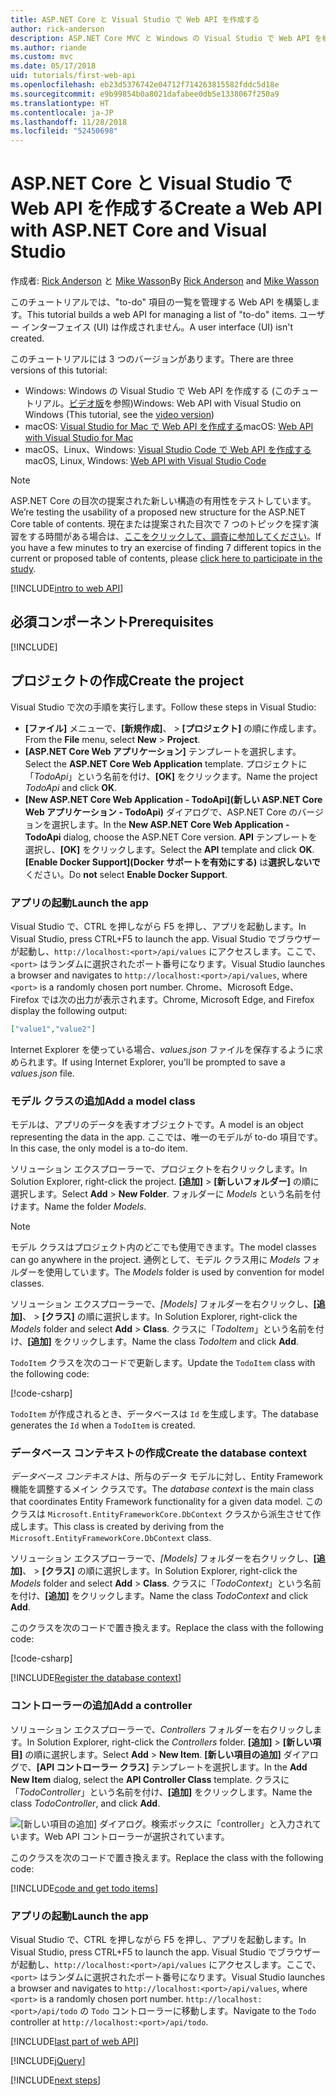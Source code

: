 ```yaml
---
title: ASP.NET Core と Visual Studio で Web API を作成する
author: rick-anderson
description: ASP.NET Core MVC と Windows の Visual Studio で Web API を構築する
ms.author: riande
ms.custom: mvc
ms.date: 05/17/2018
uid: tutorials/first-web-api
ms.openlocfilehash: eb23d5376742e04712f714263815582fddc5d18e
ms.sourcegitcommit: e9b99854b0a8021dafabee0db5e1338067f250a9
ms.translationtype: HT
ms.contentlocale: ja-JP
ms.lasthandoff: 11/28/2018
ms.locfileid: "52450698"
---
```

# <a name="create-a-web-api-with-aspnet-core-and-visual-studio"></a><span data-ttu-id="800d1-103">ASP.NET Core と Visual Studio で Web API を作成する</span><span class="sxs-lookup"><span data-stu-id="800d1-103">Create a Web API with ASP.NET Core and Visual Studio</span></span>

<span data-ttu-id="800d1-104">作成者: [Rick Anderson](https://twitter.com/RickAndMSFT) と [Mike Wasson](https://github.com/mikewasson)</span><span class="sxs-lookup"><span data-stu-id="800d1-104">By [Rick Anderson](https://twitter.com/RickAndMSFT) and [Mike Wasson](https://github.com/mikewasson)</span></span>

<span data-ttu-id="800d1-105">このチュートリアルでは、"to-do" 項目の一覧を管理する Web API を構築します。</span><span class="sxs-lookup"><span data-stu-id="800d1-105">This tutorial builds a web API for managing a list of "to-do" items.</span></span> <span data-ttu-id="800d1-106">ユーザー インターフェイス (UI) は作成されません。</span><span class="sxs-lookup"><span data-stu-id="800d1-106">A user interface (UI) isn't created.</span></span>

<span data-ttu-id="800d1-107">このチュートリアルには 3 つのバージョンがあります。</span><span class="sxs-lookup"><span data-stu-id="800d1-107">There are three versions of this tutorial:</span></span>

* <span data-ttu-id="800d1-108">Windows: Windows の Visual Studio で Web API を作成する (このチュートリアル。[ビデオ版](https://www.youtube.com/watch?v=TTkhEyGBfAk)を参照)</span><span class="sxs-lookup"><span data-stu-id="800d1-108">Windows: Web API with Visual Studio on Windows (This tutorial, see the [video version](https://www.youtube.com/watch?v=TTkhEyGBfAk))</span></span>
* <span data-ttu-id="800d1-109">macOS: [Visual Studio for Mac で Web API を作成する](xref:tutorials/first-web-api-mac)</span><span class="sxs-lookup"><span data-stu-id="800d1-109">macOS: [Web API with Visual Studio for Mac](xref:tutorials/first-web-api-mac)</span></span>
* <span data-ttu-id="800d1-110">macOS、Linux、Windows: [Visual Studio Code で Web API を作成する](xref:tutorials/web-api-vsc)</span><span class="sxs-lookup"><span data-stu-id="800d1-110">macOS, Linux, Windows: [Web API with Visual Studio Code](xref:tutorials/web-api-vsc)</span></span>

<!-- WARNING: The code AND images in this doc are used by uid: tutorials/web-api-vsc, tutorials/first-web-api-mac and tutorials/first-web-api. If you change any code/images in this tutorial, update uid: tutorials/web-api-vsc -->

> [!NOTE]
> <span data-ttu-id="800d1-111">ASP.NET Core の目次の提案された新しい構造の有用性をテストしています。</span><span class="sxs-lookup"><span data-stu-id="800d1-111">We’re testing the usability of a proposed new structure for the ASP.NET Core table of contents.</span></span>  <span data-ttu-id="800d1-112">現在または提案された目次で 7 つのトピックを探す演習をする時間がある場合は、[ここをクリックして、調査に参加してください](https://dpk4xbh5.optimalworkshop.com/treejack/rps16hd5)。</span><span class="sxs-lookup"><span data-stu-id="800d1-112">If you have a few minutes to try an exercise of finding 7 different topics in the current or proposed table of contents, please [click here to participate in the study](https://dpk4xbh5.optimalworkshop.com/treejack/rps16hd5).</span></span>

[!INCLUDE[intro to web API](../includes/webApi/intro.md)]

## <a name="prerequisites"></a><span data-ttu-id="800d1-113">必須コンポーネント</span><span class="sxs-lookup"><span data-stu-id="800d1-113">Prerequisites</span></span>

[!INCLUDE[](~/includes/net-core-prereqs-windows.md)]

## <a name="create-the-project"></a><span data-ttu-id="800d1-114">プロジェクトの作成</span><span class="sxs-lookup"><span data-stu-id="800d1-114">Create the project</span></span>

<span data-ttu-id="800d1-115">Visual Studio で次の手順を実行します。</span><span class="sxs-lookup"><span data-stu-id="800d1-115">Follow these steps in Visual Studio:</span></span>

* <span data-ttu-id="800d1-116">**[ファイル]** メニューで、**[新規作成]**、 > **[プロジェクト]** の順に作成します。</span><span class="sxs-lookup"><span data-stu-id="800d1-116">From the **File** menu, select **New** > **Project**.</span></span>
* <span data-ttu-id="800d1-117">**[ASP.NET Core Web アプリケーション]** テンプレートを選択します。</span><span class="sxs-lookup"><span data-stu-id="800d1-117">Select the **ASP.NET Core Web Application** template.</span></span> <span data-ttu-id="800d1-118">プロジェクトに「*TodoApi*」という名前を付け、**[OK]** をクリックます。</span><span class="sxs-lookup"><span data-stu-id="800d1-118">Name the project *TodoApi* and click **OK**.</span></span>
* <span data-ttu-id="800d1-119">**[New ASP.NET Core Web Application - TodoApi]\(新しい ASP.NET Core Web アプリケーション - TodoApi\)** ダイアログで、ASP.NET Core のバージョンを選択します。</span><span class="sxs-lookup"><span data-stu-id="800d1-119">In the **New ASP.NET Core Web Application - TodoApi** dialog, choose the ASP.NET Core version.</span></span> <span data-ttu-id="800d1-120">**API** テンプレートを選択し、**[OK]** をクリックします。</span><span class="sxs-lookup"><span data-stu-id="800d1-120">Select the **API** template and click **OK**.</span></span> <span data-ttu-id="800d1-121">**[Enable Docker Support]\(Docker サポートを有効にする\)** は**選択しないで**ください。</span><span class="sxs-lookup"><span data-stu-id="800d1-121">Do **not** select **Enable Docker Support**.</span></span>

### <a name="launch-the-app"></a><span data-ttu-id="800d1-122">アプリの起動</span><span class="sxs-lookup"><span data-stu-id="800d1-122">Launch the app</span></span>

<span data-ttu-id="800d1-123">Visual Studio で、CTRL を押しながら F5 を押し、アプリを起動します。</span><span class="sxs-lookup"><span data-stu-id="800d1-123">In Visual Studio, press CTRL+F5 to launch the app.</span></span> <span data-ttu-id="800d1-124">Visual Studio でブラウザーが起動し、`http://localhost:<port>/api/values` にアクセスします。ここで、`<port>` はランダムに選択されたポート番号になります。</span><span class="sxs-lookup"><span data-stu-id="800d1-124">Visual Studio launches a browser and navigates to `http://localhost:<port>/api/values`, where `<port>` is a randomly chosen port number.</span></span> <span data-ttu-id="800d1-125">Chrome、Microsoft Edge、Firefox では次の出力が表示されます。</span><span class="sxs-lookup"><span data-stu-id="800d1-125">Chrome, Microsoft Edge, and Firefox display the following output:</span></span>

```json
["value1","value2"]
```

<span data-ttu-id="800d1-126">Internet Explorer を使っている場合、*values.json* ファイルを保存するように求められます。</span><span class="sxs-lookup"><span data-stu-id="800d1-126">If using Internet Explorer, you'll be prompted to save a *values.json* file.</span></span>

### <a name="add-a-model-class"></a><span data-ttu-id="800d1-127">モデル クラスの追加</span><span class="sxs-lookup"><span data-stu-id="800d1-127">Add a model class</span></span>

<span data-ttu-id="800d1-128">モデルは、アプリのデータを表すオブジェクトです。</span><span class="sxs-lookup"><span data-stu-id="800d1-128">A model is an object representing the data in the app.</span></span> <span data-ttu-id="800d1-129">ここでは、唯一のモデルが to-do 項目です。</span><span class="sxs-lookup"><span data-stu-id="800d1-129">In this case, the only model is a to-do item.</span></span>

<span data-ttu-id="800d1-130">ソリューション エクスプローラーで、プロジェクトを右クリックします。</span><span class="sxs-lookup"><span data-stu-id="800d1-130">In Solution Explorer, right-click the project.</span></span> <span data-ttu-id="800d1-131">**[追加]** > **[新しいフォルダー]** の順に選択します。</span><span class="sxs-lookup"><span data-stu-id="800d1-131">Select **Add** > **New Folder**.</span></span> <span data-ttu-id="800d1-132">フォルダーに *Models* という名前を付けます。</span><span class="sxs-lookup"><span data-stu-id="800d1-132">Name the folder *Models*.</span></span>

> [!NOTE]
> <span data-ttu-id="800d1-133">モデル クラスはプロジェクト内のどこでも使用できます。</span><span class="sxs-lookup"><span data-stu-id="800d1-133">The model classes can go anywhere in the project.</span></span> <span data-ttu-id="800d1-134">通例として、モデル クラス用に *Models* フォルダーを使用しています。</span><span class="sxs-lookup"><span data-stu-id="800d1-134">The *Models* folder is used by convention for model classes.</span></span>

<span data-ttu-id="800d1-135">ソリューション エクスプローラーで、*[Models]* フォルダーを右クリックし、**[追加]**、 > **[クラス]** の順に選択します。</span><span class="sxs-lookup"><span data-stu-id="800d1-135">In Solution Explorer, right-click the *Models* folder and select **Add** > **Class**.</span></span> <span data-ttu-id="800d1-136">クラスに「*TodoItem*」という名前を付け、**[追加]** をクリックします。</span><span class="sxs-lookup"><span data-stu-id="800d1-136">Name the class *TodoItem* and click **Add**.</span></span>

<span data-ttu-id="800d1-137">`TodoItem` クラスを次のコードで更新します。</span><span class="sxs-lookup"><span data-stu-id="800d1-137">Update the `TodoItem` class with the following code:</span></span>

[!code-csharp[](first-web-api/samples/2.0/TodoApi/Models/TodoItem.cs)]

<span data-ttu-id="800d1-138">`TodoItem` が作成されるとき、データベースは `Id` を生成します。</span><span class="sxs-lookup"><span data-stu-id="800d1-138">The database generates the `Id` when a `TodoItem` is created.</span></span>

### <a name="create-the-database-context"></a><span data-ttu-id="800d1-139">データベース コンテキストの作成</span><span class="sxs-lookup"><span data-stu-id="800d1-139">Create the database context</span></span>

<span data-ttu-id="800d1-140">*データベース コンテキスト*は、所与のデータ モデルに対し、Entity Framework 機能を調整するメイン クラスです。</span><span class="sxs-lookup"><span data-stu-id="800d1-140">The *database context* is the main class that coordinates Entity Framework functionality for a given data model.</span></span> <span data-ttu-id="800d1-141">このクラスは `Microsoft.EntityFrameworkCore.DbContext` クラスから派生させて作成します。</span><span class="sxs-lookup"><span data-stu-id="800d1-141">This class is created by deriving from the `Microsoft.EntityFrameworkCore.DbContext` class.</span></span>

<span data-ttu-id="800d1-142">ソリューション エクスプローラーで、*[Models]* フォルダーを右クリックし、**[追加]**、 > **[クラス]** の順に選択します。</span><span class="sxs-lookup"><span data-stu-id="800d1-142">In Solution Explorer, right-click the *Models* folder and select **Add** > **Class**.</span></span> <span data-ttu-id="800d1-143">クラスに「*TodoContext*」という名前を付け、**[追加]** をクリックします。</span><span class="sxs-lookup"><span data-stu-id="800d1-143">Name the class *TodoContext* and click **Add**.</span></span>

<span data-ttu-id="800d1-144">このクラスを次のコードで置き換えます。</span><span class="sxs-lookup"><span data-stu-id="800d1-144">Replace the class with the following code:</span></span>

[!code-csharp[](first-web-api/samples/2.0/TodoApi/Models/TodoContext.cs)]

[!INCLUDE[Register the database context](../includes/webApi/register_dbContext.md)]

### <a name="add-a-controller"></a><span data-ttu-id="800d1-145">コントローラーの追加</span><span class="sxs-lookup"><span data-stu-id="800d1-145">Add a controller</span></span>

<span data-ttu-id="800d1-146">ソリューション エクスプローラーで、*Controllers* フォルダーを右クリックします。</span><span class="sxs-lookup"><span data-stu-id="800d1-146">In Solution Explorer, right-click the *Controllers* folder.</span></span> <span data-ttu-id="800d1-147">**[追加]** > **[新しい項目]** の順に選択します。</span><span class="sxs-lookup"><span data-stu-id="800d1-147">Select **Add** > **New Item**.</span></span> <span data-ttu-id="800d1-148">**[新しい項目の追加]** ダイアログで、**[API コントローラー クラス]** テンプレートを選択します。</span><span class="sxs-lookup"><span data-stu-id="800d1-148">In the **Add New Item** dialog, select the **API Controller Class** template.</span></span> <span data-ttu-id="800d1-149">クラスに「*TodoController*」という名前を付け、**[追加]** をクリックします。</span><span class="sxs-lookup"><span data-stu-id="800d1-149">Name the class *TodoController*, and click **Add**.</span></span>

![[新しい項目の追加] ダイアログ。検索ボックスに「controller」と入力されています。Web API コントローラーが選択されています。](first-web-api/_static/new_controller.png)

<span data-ttu-id="800d1-151">このクラスを次のコードで置き換えます。</span><span class="sxs-lookup"><span data-stu-id="800d1-151">Replace the class with the following code:</span></span>

[!INCLUDE[code and get todo items](../includes/webApi/getTodoItems.md)]

### <a name="launch-the-app"></a><span data-ttu-id="800d1-152">アプリの起動</span><span class="sxs-lookup"><span data-stu-id="800d1-152">Launch the app</span></span>

<span data-ttu-id="800d1-153">Visual Studio で、CTRL を押しながら F5 を押し、アプリを起動します。</span><span class="sxs-lookup"><span data-stu-id="800d1-153">In Visual Studio, press CTRL+F5 to launch the app.</span></span> <span data-ttu-id="800d1-154">Visual Studio でブラウザーが起動し、`http://localhost:<port>/api/values` にアクセスします。ここで、`<port>` はランダムに選択されたポート番号になります。</span><span class="sxs-lookup"><span data-stu-id="800d1-154">Visual Studio launches a browser and navigates to `http://localhost:<port>/api/values`, where `<port>` is a randomly chosen port number.</span></span> <span data-ttu-id="800d1-155">`http://localhost:<port>/api/todo` の `Todo` コントローラーに移動します。</span><span class="sxs-lookup"><span data-stu-id="800d1-155">Navigate to the `Todo` controller at `http://localhost:<port>/api/todo`.</span></span>

[!INCLUDE[last part of web API](../includes/webApi/end.md)]

[!INCLUDE[jQuery](../includes/webApi/add-jquery.md)]

[!INCLUDE[next steps](../includes/webApi/next.md)]
